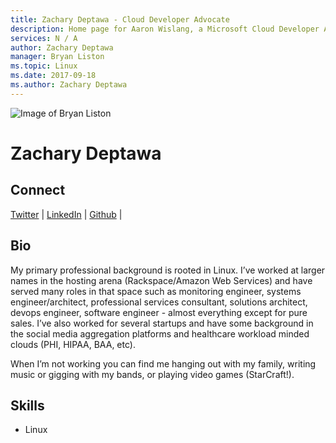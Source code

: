 ```yaml
---
title: Zachary Deptawa - Cloud Developer Advocate
description: Home page for Aaron Wislang, a Microsoft Cloud Developer Advocate
services: N / A
author: Zachary Deptawa
manager: Bryan Liston
ms.topic: Linux
ms.date: 2017-09-18
ms.author: Zachary Deptawa
---
```


![Image of Bryan Liston](media/profiles/zachary-deptawa.png)

# Zachary Deptawa


## Connect
[Twitter](https://twitter.com/zdeptawa) | [LinkedIn](https://www.linkedin.com/in/zdeptawa/) | [Github](https://github.com/zdeptawa) | 

## Bio

My primary professional background is rooted in Linux. I’ve worked at larger names in the hosting arena (Rackspace/Amazon Web Services) and have served many roles in that space such as monitoring engineer, systems engineer/architect, professional services consultant, solutions architect, devops engineer, software engineer - almost everything except for pure sales. I’ve also worked for several startups and have some background in the social media aggregation platforms and healthcare workload minded clouds (PHI, HIPAA, BAA, etc).

When I’m not working you can find me hanging out with my family, writing music or gigging with my bands, or playing video games (StarCraft!).

## Skills

* Linux



